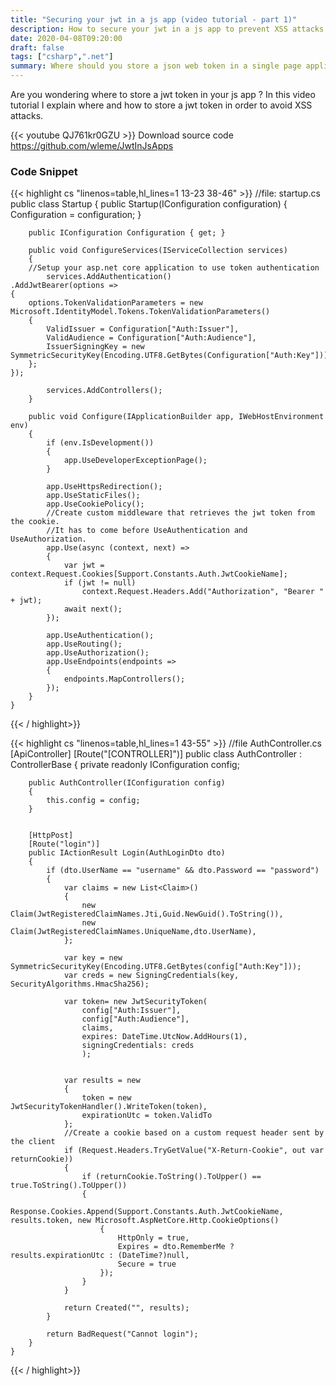 ```yaml
---
title: "Securing your jwt in a js app (video tutorial - part 1)"
description: How to secure your jwt in a js app to prevent XSS attacks using .net core as a backend
date: 2020-04-08T09:20:00
draft: false
tags: ["csharp",".net"]
summary: Where should you store a json web token in a single page application ? Local storage ? a Cookie ?
---
```


Are you wondering where to store a jwt token in your js app ? In this video tutorial I explain where and how to store a jwt token in order to avoid XSS attacks. 

{{< youtube QJ761kr0GZU >}}
Download source code https://github.com/wleme/JwtInJsApps
### Code Snippet 
{{< highlight cs "linenos=table,hl_lines=1 13-23 38-46" >}}
	//file: startup.cs
    public class Startup
    {
        public Startup(IConfiguration configuration)
        {
            Configuration = configuration;
        }

        public IConfiguration Configuration { get; }

        public void ConfigureServices(IServiceCollection services)
        {
		//Setup your asp.net core application to use token authentication
            services.AddAuthentication()
    .AddJwtBearer(options =>
    {
        options.TokenValidationParameters = new Microsoft.IdentityModel.Tokens.TokenValidationParameters()
        {
            ValidIssuer = Configuration["Auth:Issuer"],
            ValidAudience = Configuration["Auth:Audience"],
            IssuerSigningKey = new SymmetricSecurityKey(Encoding.UTF8.GetBytes(Configuration["Auth:Key"]))
        };
    });
            
            services.AddControllers();
        }

        public void Configure(IApplicationBuilder app, IWebHostEnvironment env)
        {
            if (env.IsDevelopment())
            {
                app.UseDeveloperExceptionPage();
            }

            app.UseHttpsRedirection();
            app.UseStaticFiles();
            app.UseCookiePolicy();
			//Create custom middleware that retrieves the jwt token from the cookie. 
			//It has to come before UseAuthentication and UseAuthorization.
            app.Use(async (context, next) =>
            {
                var jwt = context.Request.Cookies[Support.Constants.Auth.JwtCookieName];
                if (jwt != null)
                    context.Request.Headers.Add("Authorization", "Bearer " + jwt);
                await next();
            });

            app.UseAuthentication();
            app.UseRouting();
            app.UseAuthorization();
            app.UseEndpoints(endpoints =>
            {
                endpoints.MapControllers();
            });
        }
    }
{{< / highlight>}}

{{< highlight cs "linenos=table,hl_lines=1 43-55" >}}
//file AuthController.cs
	[ApiController]
    [Route("[CONTROLLER]")]
    public class AuthController : ControllerBase
    {
        private readonly IConfiguration config;

        public AuthController(IConfiguration config)
        {
            this.config = config;
        }


        [HttpPost]
        [Route("login")]
        public IActionResult Login(AuthLoginDto dto)
        {
            if (dto.UserName == "username" && dto.Password == "password")
            {
                var claims = new List<Claim>()
                {
                    new Claim(JwtRegisteredClaimNames.Jti,Guid.NewGuid().ToString()),
                    new Claim(JwtRegisteredClaimNames.UniqueName,dto.UserName),
                };

                var key = new SymmetricSecurityKey(Encoding.UTF8.GetBytes(config["Auth:Key"]));
                var creds = new SigningCredentials(key, SecurityAlgorithms.HmacSha256);

                var token= new JwtSecurityToken(
                    config["Auth:Issuer"],
                    config["Auth:Audience"],
                    claims,
                    expires: DateTime.UtcNow.AddHours(1),
                    signingCredentials: creds
                    );


                var results = new
                {
                    token = new JwtSecurityTokenHandler().WriteToken(token),
                    expirationUtc = token.ValidTo
                };
				//Create a cookie based on a custom request header sent by the client
                if (Request.Headers.TryGetValue("X-Return-Cookie", out var returnCookie))
                {
                    if (returnCookie.ToString().ToUpper() == true.ToString().ToUpper())
                    {
                        Response.Cookies.Append(Support.Constants.Auth.JwtCookieName, results.token, new Microsoft.AspNetCore.Http.CookieOptions()
                        {
                            HttpOnly = true,
                            Expires = dto.RememberMe ? results.expirationUtc : (DateTime?)null,
                            Secure = true
                        });
                    }
                }

                return Created("", results);
            }

            return BadRequest("Cannot login");
        }
    }
{{< / highlight>}}